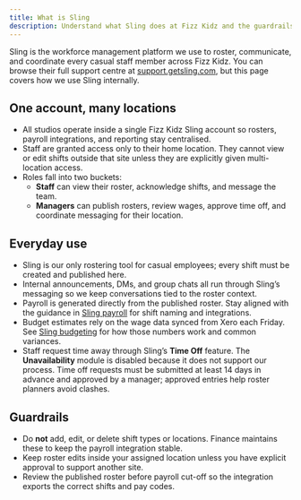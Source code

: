 ```yaml
---
title: What is Sling
description: Understand what Sling does at Fizz Kidz and the guardrails for using it day to day.
---
```


Sling is the workforce management platform we use to roster, communicate, and coordinate every casual staff member across Fizz Kidz. You can browse their full support centre at <a href="https://support.getsling.com/en/" target="_blank" rel="noopener noreferrer">support.getsling.com</a>, but this page covers how we use Sling internally.

## One account, many locations

- All studios operate inside a single Fizz Kidz Sling account so rosters, payroll integrations, and reporting stay centralised.
- Staff are granted access only to their home location. They cannot view or edit shifts outside that site unless they are explicitly given multi-location access.
- Roles fall into two buckets:
  - **Staff** can view their roster, acknowledge shifts, and message the team.
  - **Managers** can publish rosters, review wages, approve time off, and coordinate messaging for their location.

## Everyday use

- Sling is our only rostering tool for casual employees; every shift must be created and published here.
- Internal announcements, DMs, and group chats all run through Sling’s messaging so we keep conversations tied to the roster context.
- Payroll is generated directly from the published roster. Stay aligned with the guidance in [Sling payroll](/tools/sling/sling-payroll) for shift naming and integrations.
- Budget estimates rely on the wage data synced from Xero each Friday. See [Sling budgeting](/tools/sling/sling-budgeting) for how those numbers work and common variances.
- Staff request time away through Sling’s **Time Off** feature. The **Unavailability** module is disabled because it does not support our process. Time off requests must be submitted at least 14 days in advance and approved by a manager; approved entries help roster planners avoid clashes.

## Guardrails

- Do **not** add, edit, or delete shift types or locations. Finance maintains these to keep the payroll integration stable.
- Keep roster edits inside your assigned location unless you have explicit approval to support another site.
- Review the published roster before payroll cut-off so the integration exports the correct shifts and pay codes.
